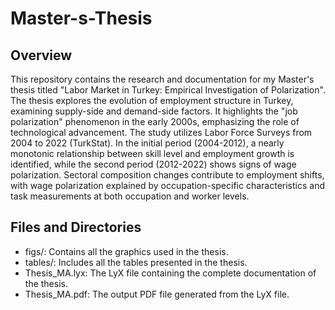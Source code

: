 # Master-s-Thesis


## Overview
This repository contains the research and documentation for my Master's thesis titled "Labor Market in Turkey: Empirical Investigation of Polarization". The thesis explores the evolution of employment structure in Turkey, examining supply-side and demand-side factors. It highlights the "job polarization" phenomenon in the early 2000s, emphasizing the role of technological advancement. The study utilizes Labor Force Surveys from 2004 to 2022 (TurkStat). In the initial period (2004-2012), a nearly monotonic relationship between skill level and employment growth is identified, while the second period (2012-2022) shows signs of wage polarization. Sectoral composition changes contribute to employment shifts, with wage polarization explained by occupation-specific characteristics and task measurements at both occupation and worker levels.


## Files and Directories
- figs/: Contains all the graphics used in the thesis.
- tables/: Includes all the tables presented in the thesis.
- Thesis_MA.lyx: The LyX file containing the complete documentation of the thesis.
- Thesis_MA.pdf: The output PDF file generated from the LyX file.


